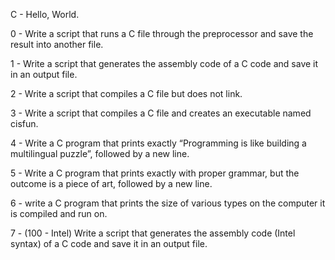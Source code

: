 C - Hello, World.

0 - Write a script that runs a C file through the preprocessor and save the result into another file.

1 - Write a script that generates the assembly code of a C code and save it in an output file.

2 - Write a script that compiles a C file but does not link.

3 - Write a script that compiles a C file and creates an executable named cisfun.

4 - Write a C program that prints exactly “Programming is like building a multilingual puzzle”, followed by a new line.

5 - Write a C program that prints exactly with proper grammar, but the outcome is a piece of art, followed by a new line.

6 - write a C program that prints the size of various types on the computer it is compiled and run on.

7 - (100 - Intel) Write a script that generates the assembly code (Intel syntax) of a C code and save it in an output file.

